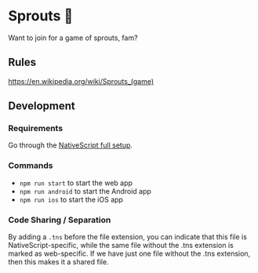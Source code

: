 # Sprouts 🌱

Want to join for a game of sprouts, fam?

## Rules

https://en.wikipedia.org/wiki/Sprouts_(game)

## Development

### Requirements

Go through the [NativeScript full setup](https://docs.nativescript.org/angular/start/quick-setup#full-setup).

### Commands

- `npm run start` to start the web app 
- `npm run android` to start the Android app
- `npm run ios` to start the iOS app

### Code Sharing / Separation

By adding a `.tns` before the file extension, you can indicate that this file is NativeScript-specific, while the same file without the .tns extension is marked as web-specific. If we have just one file without the .tns extension, then this makes it a shared file.

